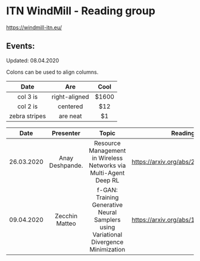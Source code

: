# ITN WindMill - Reading group
https://windmill-itn.eu/

## Events:
Updated: 08.04.2020

Colons can be used to align columns.

| Date        | Are           | Cool  |
|:-------------:|:-------------:|:-----:|
| col 3 is      | right-aligned | $1600 |
| col 2 is      | centered      |   $12 |
| zebra stripes | are neat      |    $1 |

| Date	        | Presenter	    | Topic	              | Reading	              | Supplement       | 
|:----------:|:----------------:|:-------------------:|:---------------------:|:----------------:|
| 26.03.2020 | Anay Deshpande.  | Resource Management in Wireless Networks via Multi-Agent Deep RL| https://arxiv.org/abs/2002.06215v1 |
| 09.04.2020 | Zecchin Matteo   | f-GAN: Training Generative Neural Samplers using Variational Divergence Minimization | https://arxiv.org/abs/1606.00709v1 |
